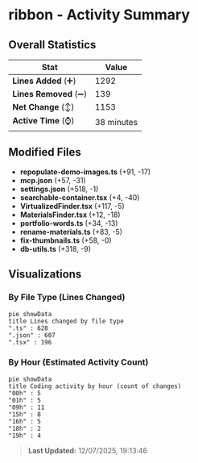 # ribbon - Activity Summary 

## Overall Statistics

| Stat                   | Value                                                             |
| ---------------------- | ----------------------------------------------------------------- |
| **Lines Added** (➕)   | 1292                                          |
| **Lines Removed** (➖) | 139                                        |
| **Net Change** (↕)    | 1153                |
| **Active Time** (⌚)   | 38 minutes |


## Modified Files
- **repopulate-demo-images.ts** (+91, -17)
- **mcp.json** (+57, -31)
- **settings.json** (+518, -1)
- **searchable-container.tsx** (+4, -40)
- **VirtualizedFinder.tsx** (+117, -5)
- **MaterialsFinder.tsx** (+12, -18)
- **portfolio-words.ts** (+34, -13)
- **rename-materials.ts** (+83, -5)
- **fix-thumbnails.ts** (+58, -0)
- **db-utils.ts** (+318, -9)

## Visualizations

### By File Type (Lines Changed)

```mermaid
pie showData
title Lines changed by file type
".ts" : 628
".json" : 607
".tsx" : 196
```

### By Hour (Estimated Activity Count)

```mermaid
pie showData
title Coding activity by hour (count of changes)
"00h" : 5
"01h" : 5
"09h" : 11
"15h" : 8
"16h" : 5
"18h" : 2
"19h" : 4
```


> **Last Updated:** 12/07/2025, 19:13:46
